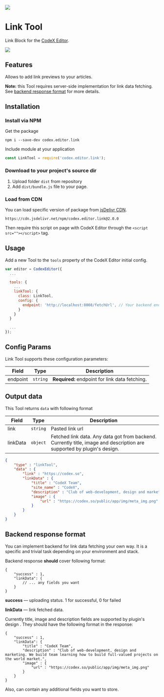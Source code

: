 ![](https://badgen.net/badge/CodeX%20Editor/v2.0/blue)

# Link Tool

Link Block for the [CodeX Editor](https://ifmo.su/editor).

![](https://capella.pics/dcf81467-d6f5-4722-a795-13a2becd6aa9.jpg)

## Features

Allows to add link previews to your articles.

**Note:** this Tool requires server-side implementation for link data fetching. See [backend response format](#server-format) for more details.

## Installation

### Install via NPM

Get the package

```shell
npm i --save-dev codex.editor.link
```

Include module at your application

```javascript
const LinkTool = require('codex.editor.link');
```

### Download to your project's source dir

1. Upload folder `dist` from repository
2. Add `dist/bundle.js` file to your page.

### Load from CDN

You can load specific version of package from [jsDelivr CDN](https://www.jsdelivr.com/package/npm/codex.editor.link).

`https://cdn.jsdelivr.net/npm/codex.editor.link@2.0.0`

Then require this script on page with CodeX Editor through the `<script src=""></script>` tag.

## Usage

Add a new Tool to the `tools` property of the CodeX Editor initial config.

```javascript
var editor = CodexEditor({
  ...

  tools: {
    ...
    linkTool: {
      class: LinkTool,
      config: {
        endpoint: 'http://localhost:8008/fetchUrl', // Your backend endpoint for url data fetching
      }
    }
  }

  ...
});
```

## Config Params

Link Tool supports these configuration parameters:

| Field    | Type        | Description                                    |
| ---------|-------------|------------------------------------------------|
| endpoint | `string`    | **Required:** endpoint for link data fetching. |

## Output data

This Tool returns `data` with following format

| Field          | Type      | Description                     |
| -------------- | --------- | ------------------------------- |
| link           | `string`  | Pasted link url                 |
| linkData       | `object`  | Fetched link data. Any data got from backend. Currently title, image and description are supported by plugin's design. |

```json
{
    "type" : "linkTool",
    "data" : {
        "link" : "https://codex.so",
        "linkData" : {
            "title" : "CodeX Team",
            "site_name" : "CodeX",
            "description" : "Club of web-development, design and marketing. We build team learning how to build full-valued projects on the world market.",
            "image" : {
                "url" : "https://codex.so/public/app/img/meta_img.png"
            }
        }
    }
}
```

## Backend response format <a name="server-format"></a>

You can implement backend for link data fetching your own way. It is a specific and trivial task depending on your
environment and stack.

Backend response **should** cover following format:

```json5
{
    "success" : 1,
    "linkData": {
        // ... any fields you want
    }
}
```

**success** — uploading status. 1 for successful, 0 for failed

**linkData** — link fetched data. 

Currently title, image and description fields are supported by plugin's design . They should have the following format in the response:
```json5
{
    "success" : 1,
    "linkData": {
        "title" : "CodeX Team",
        "description" : "Club of web-development, design and marketing. We build team learning how to build full-valued projects on the world market.",
        "image" : {
            "url" : "https://codex.so/public/app/img/meta_img.png"
        }
    }
}
```
Also, can contain any additional fields you want to store. 
